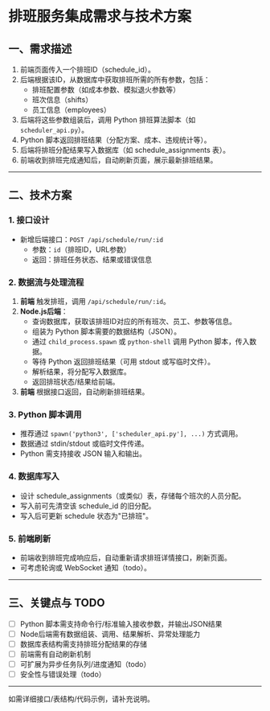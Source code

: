 # 排班服务集成需求与技术方案

## 一、需求描述

1. 前端页面传入一个排班ID（schedule_id）。
2. 后端根据该ID，从数据库中获取排班所需的所有参数，包括：
   - 排班配置参数（如成本参数、模拟退火参数等）
   - 班次信息（shifts）
   - 员工信息（employees）
3. 后端将这些参数组装后，调用 Python 排班算法脚本（如 `scheduler_api.py`）。
4. Python 脚本返回排班结果（分配方案、成本、违规统计等）。
5. 后端将排班分配结果写入数据库（如 schedule_assignments 表）。
6. 前端收到排班完成通知后，自动刷新页面，展示最新排班结果。

---

## 二、技术方案

### 1. 接口设计
- 新增后端接口：`POST /api/schedule/run/:id`
  - 参数：`id`（排班ID，URL参数）
  - 返回：排班任务状态、结果或错误信息

### 2. 数据流与处理流程
1. **前端** 触发排班，调用 `/api/schedule/run/:id`。
2. **Node.js后端**：
   - 查询数据库，获取该排班ID对应的所有班次、员工、参数等信息。
   - 组装为 Python 脚本需要的数据结构（JSON）。
   - 通过 `child_process.spawn` 或 `python-shell` 调用 Python 脚本，传入数据。
   - 等待 Python 返回排班结果（可用 stdout 或写临时文件）。
   - 解析结果，将分配写入数据库。
   - 返回排班状态/结果给前端。
3. **前端** 根据接口返回，自动刷新排班结果。

### 3. Python 脚本调用
- 推荐通过 `spawn('python3', ['scheduler_api.py'], ...)` 方式调用。
- 数据通过 stdin/stdout 或临时文件传递。
- Python 需支持接收 JSON 输入和输出。

### 4. 数据库写入
- 设计 schedule_assignments（或类似）表，存储每个班次的人员分配。
- 写入前可先清空该 schedule_id 的旧分配。
- 写入后可更新 schedule 状态为"已排班"。

### 5. 前端刷新
- 前端收到排班完成响应后，自动重新请求排班详情接口，刷新页面。
- 可考虑轮询或 WebSocket 通知（todo）。

---

## 三、关键点与 TODO

- [ ] Python 脚本需支持命令行/标准输入接收参数，并输出JSON结果
- [ ] Node后端需有数据组装、调用、结果解析、异常处理能力
- [ ] 数据库表结构需支持排班分配结果的存储
- [ ] 前端需有自动刷新机制
- [ ] 可扩展为异步任务队列/进度通知（todo）
- [ ] 安全性与错误处理（todo）

---

如需详细接口/表结构/代码示例，请补充说明。 